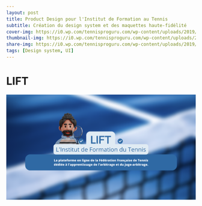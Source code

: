 ```yaml
---
layout: post
title: Product Design pour l'Institut de Formation au Tennis
subtitle: Création du design system et des maquettes haute-fidélité
cover-img: https://i0.wp.com/tennisproguru.com/wp-content/uploads/2019/10/Hard-Courts-2.jpg?resize=600%2C313&ssl=1
thumbnail-img: https://i0.wp.com/tennisproguru.com/wp-content/uploads/2019/10/Hard-Courts-2.jpg?resize=600%2C313&ssl=1
share-img: https://i0.wp.com/tennisproguru.com/wp-content/uploads/2019/10/Hard-Courts-2.jpg?resize=600%2C313&ssl=1
tags: [Design system, UI]
---
```


# LIFT
![cover](../assets/img/LIFT/cover.png)
